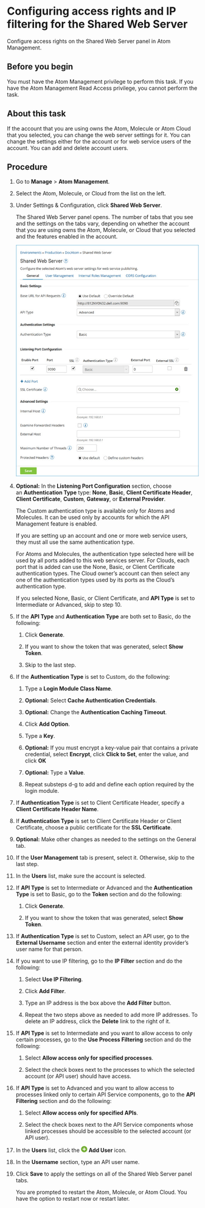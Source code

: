 # Configuring access rights and IP filtering for the Shared Web Server 

<head>
  <meta name="guidename" content="Integration"/>
  <meta name="context" content="GUID-747b3629-bfe0-4caa-b9df-012a4e09372f"/>
</head>


Configure access rights on the Shared Web Server panel in Atom Management.

## Before you begin

You must have the Atom Management privilege to perform this task. If you have the Atom Management Read Access privilege, you cannot perform the task.

## About this task

If the account that you are using owns the Atom, Molecule or Atom Cloud that you selected, you can change the web server settings for it. You can change the settings either for the account or for web service users of the account. You can add and delete account users.

## Procedure

1.  Go to **Manage** \> **Atom Management**.

2.  Select the Atom, Molecule, or Cloud from the list on the left.

3.  Under Settings & Configuration, click **Shared Web Server**.

    The Shared Web Server panel opens. The number of tabs that you see and the settings on the tabs vary, depending on whether the account that you are using owns the Atom, Molecule, or Cloud that you selected and the features enabled in the account.

    ![Shared Web Server configuration panel.](../../Images/manage-db-shared-web-server-settings_07d8629d-f3ec-4fb5-af59-8eaee712d43d.jpg)

4. **Optional:** In the **Listening Port Configuration** section, choose an **Authentication Type** type: **None**, **Basic**, **Client Certificate Header**, **Client Certificate**, **Custom**, **Gateway**, or **External Provider**.

    The Custom authentication type is available only for Atoms and Molecules. It can be used only by accounts for which the API Management feature is enabled.

    If you are setting up an account and one or more web service users, they must all use the same authentication type.

    For Atoms and Molecules, the authentication type selected here will be used by all ports added to this web services server. For Clouds, each port that is added can use the None, Basic, or Client Certificate authentication types. The Cloud owner’s account can then select any one of the authentication types used by its ports as the Cloud’s authentication type.

    If you selected None, Basic, or Client Certificate, and **API Type** is set to Intermediate or Advanced, skip to step 10.

5.  If the **API Type** and **Authentication Type** are both set to Basic, do the following:

    1.  Click **Generate**.

    2.  If you want to show the token that was generated, select **Show Token**.

    3.  Skip to the last step.

6.  If the **Authentication Type** is set to Custom, do the following:

    1.  Type a **Login Module Class Name**.

    2. **Optional:** Select **Cache Authentication Credentials**.

    3. **Optional:**  Change the **Authentication Caching Timeout**.

    4.  Click **Add Option**.

    5.  Type a **Key**.

    6.   **Optional:** If you must encrypt a key-value pair that contains a private credential, select **Encrypt**, click **Click to Set**, enter the value, and click **OK**

    7. **Optional:**  Type a **Value**.

    8.  Repeat substeps d-g to add and define each option required by the login module.

7.  If **Authentication Type** is set to Client Certificate Header, specify a **Client Certificate Header Name**.

8.  If **Authentication Type** is set to Client Certificate Header or Client Certificate, choose a public certificate for the **SSL Certificate**.

9. **Optional:** Make other changes as needed to the settings on the General tab.

10. If the **User Management** tab is present, select it. Otherwise, skip to the last step.

11. In the **Users** list, make sure the account is selected.

12. If **API Type** is set to Intermediate or Advanced and the **Authentication Type** is set to Basic, go to the **Token** section and do the following:

    1.  Click **Generate**.

    2.  If you want to show the token that was generated, select **Show Token**.

13. If **Authentication Type** is set to Custom, select an API user, go to the **External Username** section and enter the external identity provider’s user name for that person.

14. If you want to use IP filtering, go to the **IP Filter** section and do the following:

    1.  Select **Use IP Filtering**.

    2.  Click **Add Filter**.

    3.  Type an IP address is the box above the **Add Filter** button.

    4.  Repeat the two steps above as needed to add more IP addresses. To delete an IP address, click the **Delete** link to the right of it.

15. If **API Type** is set to Intermediate and you want to allow access to only certain processes, go to the **Use Process Filtering** section and do the following:

    1.  Select **Allow access only for specified processes**.

    2.  Select the check boxes next to the processes to which the selected account \(or API user\) should have access.

16. If **API Type** is set to Advanced and you want to allow access to processes linked only to certain API Service components, go to the **API Filtering** section and do the following:

    1.  Select **Allow access only for specified APIs**.

    2.  Select the check boxes next to the API Service components whose linked processes should be accessible to the selected account \(or API user\).

17. In the **Users** list, click the ![](../../Images/main-ic-plus-sign-white-in-green-circle-16_4dc8c5f3-e893-4aef-ade2-0b7afe9476c1.jpg) **Add User** icon.

18. In the **Username** section, type an API user name.

19. Click **Save** to apply the settings on all of the Shared Web Server panel tabs.

    You are prompted to restart the Atom, Molecule, or Atom Cloud. You have the option to restart now or restart later.